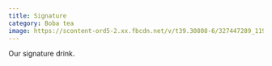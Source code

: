 ```yaml
---
title: Signature
category: Boba tea
image: https://scontent-ord5-2.xx.fbcdn.net/v/t39.30808-6/327447289_1194245087863927_5897212520575458840_n.jpg?_nc_cat=110&ccb=1-7&_nc_sid=730e14&_nc_ohc=ChTZP4X5-QsAX93oXYT&_nc_ht=scontent-ord5-2.xx&oh=00_AfBAmylxSrubSpl2VwmdndULkgQo14zkVKNfCBBs7iFywg&oe=641CD103
---
```

Our signature drink.